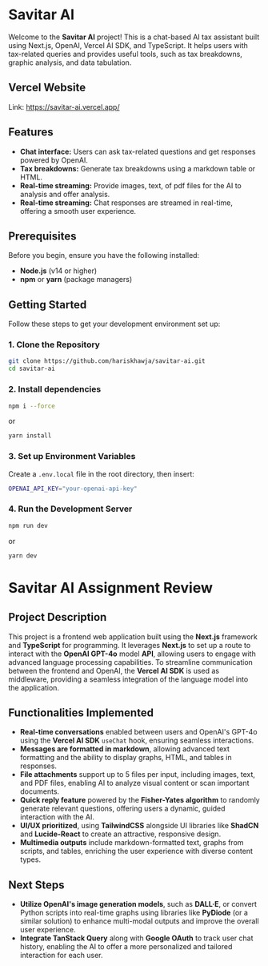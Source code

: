 # Savitar AI

Welcome to the **Savitar AI** project! This is a chat-based AI tax assistant built using Next.js, OpenAI, Vercel AI SDK, and TypeScript. It helps users with tax-related queries and provides useful tools, such as tax breakdowns, graphic analysis, and data tabulation.

## Vercel Website
Link: https://savitar-ai.vercel.app/

## Features

- **Chat interface:** Users can ask tax-related questions and get responses powered by OpenAI.
- **Tax breakdowns:** Generate tax breakdowns using a markdown table or HTML.
- **Real-time streaming:** Provide images, text, of pdf files for the AI to analysis and offer analysis.
- **Real-time streaming:** Chat responses are streamed in real-time, offering a smooth user experience.

## Prerequisites

Before you begin, ensure you have the following installed:

- **Node.js** (v14 or higher)
- **npm** or **yarn** (package managers)

## Getting Started

Follow these steps to get your development environment set up:

### 1. Clone the Repository

```bash
git clone https://github.com/hariskhawja/savitar-ai.git
cd savitar-ai
```

### 2. Install dependencies

```bash
npm i --force
```
or
```bash
yarn install
```

### 3. Set up Environment Variables
Create a `.env.local` file in the root directory, then insert:
```bash
OPENAI_API_KEY="your-openai-api-key"
```

### 4. Run the Development Server
```bash
npm run dev
```
or
```bash
yarn dev
```

# Savitar AI Assignment Review

## Project Description
This project is a frontend web application built using the **Next.js** framework and **TypeScript** for programming. It leverages **Next.js** to set up a route to interact with the **OpenAI GPT-4o** model **API**, allowing users to engage with advanced language processing capabilities. To streamline communication between the frontend and OpenAI, the **Vercel AI SDK** is used as middleware, providing a seamless integration of the language model into the application.

## Functionalities Implemented
- **Real-time conversations** enabled between users and OpenAI's GPT-4o using the **Vercel AI SDK** `useChat` hook, ensuring seamless interactions.
- **Messages are formatted in markdown**, allowing advanced text formatting and the ability to display graphs, HTML, and tables in responses.
- **File attachments** support up to 5 files per input, including images, text, and PDF files, enabling AI to analyze visual content or scan important documents.
- **Quick reply feature** powered by the **Fisher-Yates algorithm** to randomly generate relevant questions, offering users a dynamic, guided interaction with the AI.
- **UI/UX prioritized**, using **TailwindCSS** alongside UI libraries like **ShadCN** and **Lucide-React** to create an attractive, responsive design.
- **Multimedia outputs** include markdown-formatted text, graphs from scripts, and tables, enriching the user experience with diverse content types.

## Next Steps
- **Utilize OpenAI's image generation models**, such as **DALL·E**, or convert Python scripts into real-time graphs using libraries like **PyDiode** (or a similar solution) to enhance multi-modal outputs and improve the overall user experience.
- **Integrate TanStack Query** along with **Google OAuth** to track user chat history, enabling the AI to offer a more personalized and tailored interaction for each user.
